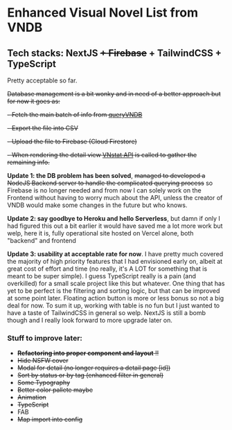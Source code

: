 # Enhanced Visual Novel List from VNDB

Tech stacks: NextJS ~~+ Firebase~~ + TailwindCSS + TypeScript
------------

Pretty acceptable so far.

~~Database management is a bit wonky and in need of a better approach but for now it goes as:~~

~~- Fetch the main batch of info from [queryVNDB](https://query.vndb.org)~~

~~- Export the file into CSV~~

~~- Upload the file to Firebase (Cloud Firestore)~~

~~- When rendering the detail view [VNstat API](https://vnstat.net/) is called to gather the remaining info.~~

**Update 1: the DB problem has been solved**, ~~managed to developed a NodeJS Backend server to handle the complicated querying process~~ so Firebase is no longer needed and from now I can solely work on the Frontend without having to worry much about the API, unless the creator of VNDB would make some changes in the future but who knows.

**Update 2: say goodbye to Heroku and hello Serverless**, but damn if only I had figured this out a bit earlier it would have saved me a lot more work but welp, here it is, fully operational site hosted on Vercel alone, both "backend" and frontend

**Update 3: usability at acceptable rate for now**. I have pretty much covered the majority of high priority features that I had envisioned early on, albeit at great cost of effort and time (no really, it's A LOT for something that is meant to be super simple). I guess TypeScript really is a pain (and overkilled) for a small scale project like this but whatever. One thing that has yet to be perfect is the filtering and sorting logic, but that can be improved at some point later. Floating action button is more or less bonus so not a big deal for now. To sum it up, working with table is no fun but I just wanted to have a taste of TailwindCSS in general so welp. NextJS is still a bomb though and I really look forward to more upgrade later on.
### Stuff to improve later:

- ~~**Refactoring into proper component and layout** !!~~
- ~~Hide NSFW cover~~
- ~~Modal for detail (no longer requires a detail page [id])~~
- ~~Sort by status or by tag (enhanced filter in general)~~
- ~~Some Typography~~
- ~~Better color pallete maybe~~
- ~~Animation~~
- ~~TypeScript~~
- FAB
- ~~Map import into config~~
